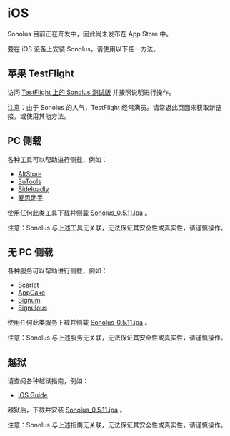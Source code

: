 # iOS

Sonolus 目前正在开发中，因此尚未发布在 App Store 中。

要在 iOS 设备上安装 Sonolus，请使用以下任一方法。

## 苹果 TestFlight

访问 [TestFlight 上的 Sonolus 测试版](https://testflight.apple.com/join/bR6Kaqgc) 并按照说明进行操作。

注意：由于 Sonolus 的人气，TestFlight 经常满员。请常返此页面来获取新链接，或使用其他方法。

## PC 侧载

各种工具可以帮助进行侧载，例如：

-   [AltStore](https://altstore.io)
-   [3uTools](http://3u.com)
-   [Sideloadly](https://sideloadly.io)
-   [爱思助手](https://www.i4.cn)

使用任何此类工具下载并侧载 [Sonolus_0.5.11.ipa](https://sonolus.com/download/Sonolus_0.5.11.ipa) 。

注意：Sonolus 与上述工具无关联，无法保证其安全性或真实性，请谨慎操作。

## 无 PC 侧载

各种服务可以帮助进行侧载，例如：

-   [Scarlet](https://usescarlet.com)
-   [AppCake](https://www.iphonecake.com)
-   [Signum](https://signumsign.me)
-   [Signulous](https://www.signulous.com)

使用任何此类服务下载并侧载 [Sonolus_0.5.11.ipa](https://sonolus.com/download/Sonolus_0.5.11.ipa) 。

注意：Sonolus 与上述服务无关联，无法保证其安全性或真实性，请谨慎操作。

## 越狱

请查阅各种越狱指南，例如：

-   [iOS Guide](https://ios.cfw.guide)

越狱后，下载并安装 [Sonolus_0.5.11.ipa](https://sonolus.com/download/Sonolus_0.5.11.ipa) 。

注意：Sonolus 与上述指南无关联，无法保证其安全性或真实性，请谨慎操作。
